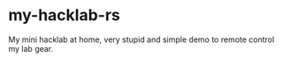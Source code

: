 # my-hacklab-rs
My mini hacklab at home, very stupid and simple demo to remote control my lab gear.
